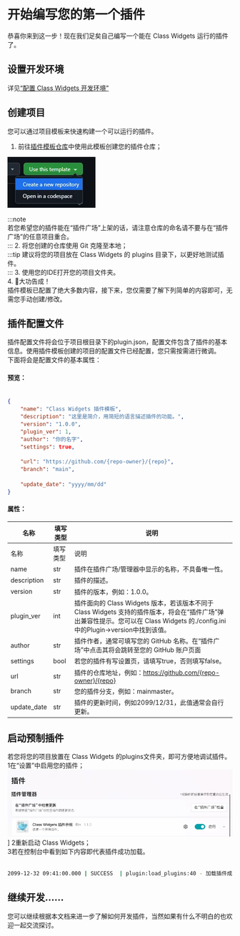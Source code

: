 # 开始编写您的第一个插件

恭喜你来到这一步！现在我们足矣自己编写一个能在 Class Widgets 运行的插件了。  
## 设置开发环境  

详见[“配置 Class Widgets 开发环境”](../configuration)  
## 创建项目  

您可以通过项目模板来快速构建一个可以运行的插件。  
1. 前往[插件模板仓库](https://github.com/Class-Widgets/cw-plugin-template)中使用此模板创建您的插件仓库；  

![image.png](/dev/plugin-overview-1.png)

:::note  
若您希望您的插件能在“插件广场”上架的话，请注意仓库的命名请不要与在“插件广场”的任意项目重合。  
:::
2. 将您创建的仓库使用 Git 克隆至本地；  
:::tip
建议将您的项目放在 Class Widgets 的 plugins 目录下，以更好地测试插件。  
:::
3. 使用您的IDE打开您的项目文件夹。  
4. 🎉大功告成！  
插件模板已配置了绝大多数内容，接下来，您仅需要了解下列简单的内容即可，无需您手动创建/修改。  
## 插件配置文件  

插件配置文件将会位于项目根目录下的plugin.json，配置文件包含了插件的基本信息。使用插件模板创建的项目的配置文件已经配置，您只需按需进行微调。  
下面将会是配置文件的基本属性：  
#### 预览：  

```json

{  
    "name": "Class Widgets 插件模板",  
    "description": "这里是简介，用简短的语言描述插件的功能。",  
    "version": "1.0.0",  
    "plugin_ver": 1,  
    "author": "你的名字",  
    "settings": true,  

    "url": "https://github.com/{repo-owner}/{repo}",  
    "branch": "main",  

    "update_date": "yyyy/mm/dd"  
}  

```

#### 属性：  

| 名称 | 填写类型 | 说明 |
| --- | --- | --- |
| 名称 | 填写类型 | 说明 |
| name | str | 插件在插件广场/管理器中显示的名称，不具备唯一性。 |
| description | str | 插件的描述。 |
| version | str | 插件的版本，例如：1.0.0。 |
| plugin_ver | int | 插件面向的 Class Widgets 版本，若该版本不同于 Class Widgets 支持的插件版本，将会在“插件广场”弹出兼容性提示。您可以在 Class Widgets 的./config.ini中的Plugin->version中找到该值。 |
| author | str | 插件作者，通常可填写您的 GitHub 名称。在“插件广场”中点击其将会跳转至您的 GitHub 账户页面 |
| settings | bool | 若您的插件有写设置页，请填写true，否则填写false。 |
| url | str | 插件的仓库地址，例如：https://github.com/{repo-owner}/{repo} |
| branch | str | 您的插件分支，例如：mainmaster。 |
| update_date | str | 插件的更新时间，例如2099/12/31，此值通常会自行更新。 |

## 启动预制插件  

若您将您的项目放置在 Class Widgets 的plugins文件夹，即可方便地调试插件。  
1在“设置”中启用您的插件；  
![](/dev/plugin-overview-2.png)]
2重新启动 Class Widgets；  
3若在控制台中看到如下内容即代表插件成功加载。  

```sh

2099-12-32 09:41:00.000 | SUCCESS  | plugin:load_plugins:40 - 加载插件成功：plugins.cw-example-plugin 

```

## 继续开发……  

您可以继续根据本文档来进一步了解如何开发插件，当然如果有什么不明白的也欢迎一起交流探讨。